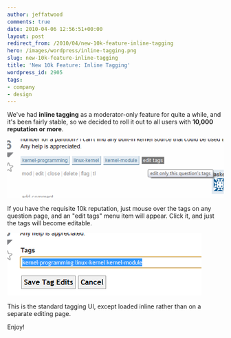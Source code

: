 ```yaml
---
author: jeffatwood
comments: true
date: 2010-04-06 12:56:51+00:00
layout: post
redirect_from: /2010/04/new-10k-feature-inline-tagging
hero: /images/wordpress/inline-tagging.png
slug: new-10k-feature-inline-tagging
title: 'New 10k Feature: Inline Tagging'
wordpress_id: 2905
tags:
- company
- design
---
```



We've had **inline tagging** as a moderator-only feature for quite a while, and it's been fairly stable, so we decided to roll it out to all users with **10,000 reputation or more**.



![](/images/wordpress/inline-tagging.png)



If you have the requisite 10k reputation, just mouse over the tags on any question page, and an "edit tags" menu item will appear. Click it, and just the tags will become editable.



![](/images/wordpress/inline-tagging-2.png)



This is the standard tagging UI, except loaded inline rather than on a separate editing page.



Enjoy!

